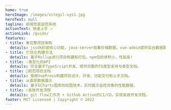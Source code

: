 ```yaml
---
home: true
heroImage: /images/vitegil-sys1.jpg
heroText: null
tagline: 前端性能监控系统
actionText: 快速上手 →
actionLink: /guide/
features:
- title: 🛠️完整项目架构
  details: jssdk封装核心功能，java-server收集存储数据，vue-admin提供后台数据展示
- title: 📦优化构建方法
  details: 基于Rollup进行项目构建和打包，npm包的体积小、性能高!
- title: 💡类型化的API
  details: 完全基于TypeSrcipt开发，提供完整的TS类型支持与类型文档。
- title: 📄规范项目文档
  details: 使用VuePress构建项目设计、开发、功能交付和上手文档。
- title: 📊直观数据展示
  details: 基于ECharts图库的绘图技术，实时展示监控对象的性能数据。
- title: ⚡️高效开发流程
  details: git flow工作流 + Github Action的CI/CD，实现高效开发流程。
footer: MIT Licensed | Copyright © 2022
---
```


